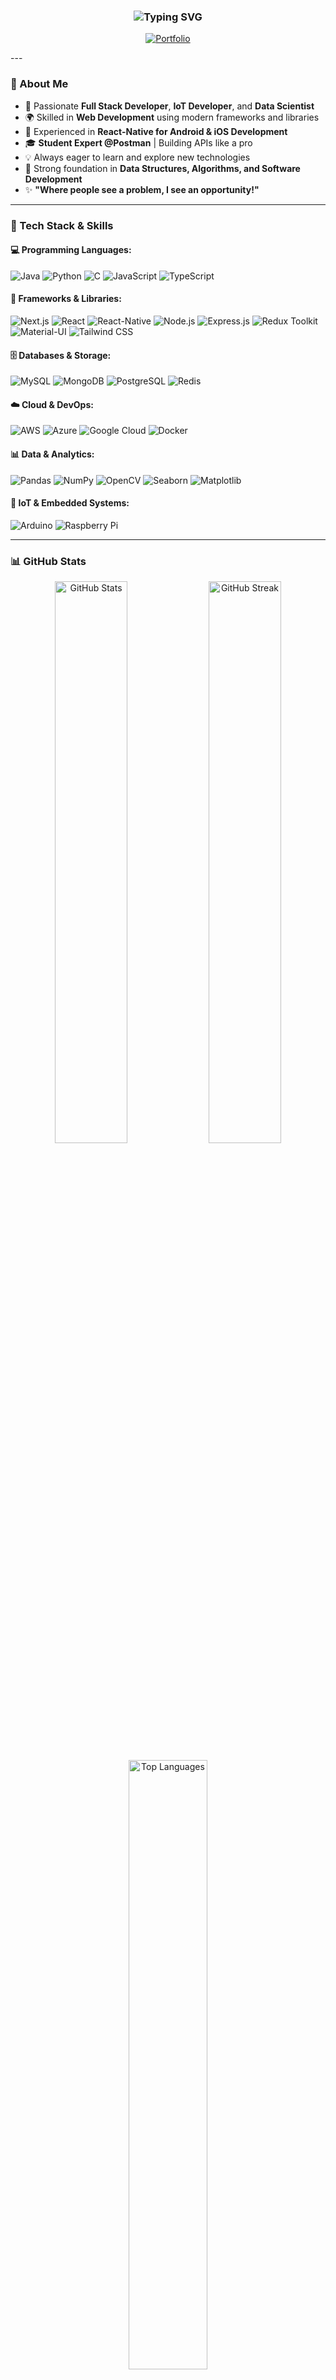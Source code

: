### <p align="center"> <img src="https://readme-typing-svg.demolab.com?font=Fira+Code&pause=1000&color=58A6FF&center=true&vCenter=true&width=600&lines=I'm+Mohd+Ajlal!+%F0%9F%91%8B" alt="Typing SVG" /></p>
<p align="center"> <a href="https://mohdajlal.tech/"><img src="https://img.shields.io/badge/Portfolio-%23000000.svg?&style=for-the-badge&logo=vercel&logoColor=white" alt="Portfolio" /></a></p>
---

### 🌟 About Me

- 🚀 Passionate **Full Stack Developer**, **IoT Developer**, and **Data Scientist**
- 🌍 Skilled in **Web Development** using modern frameworks and libraries
- 📱 Experienced in **React-Native for Android & iOS Development**
- 🎓 **Student Expert @Postman** | Building APIs like a pro
- 💡 Always eager to learn and explore new technologies
- 📌 Strong foundation in **Data Structures, Algorithms, and Software Development**
- ✨ **"Where people see a problem, I see an opportunity!"**

---

### 🔧 Tech Stack & Skills

#### 💻 **Programming Languages:**
![Java](https://img.shields.io/badge/Java-ED8B00?style=for-the-badge&logo=java&logoColor=white)
![Python](https://img.shields.io/badge/Python-3776AB?style=for-the-badge&logo=python&logoColor=white)
![C](https://img.shields.io/badge/C-00599C?style=for-the-badge&logo=c&logoColor=white)
![JavaScript](https://img.shields.io/badge/JavaScript-F7DF1E?style=for-the-badge&logo=javascript&logoColor=black)
![TypeScript](https://img.shields.io/badge/TypeScript-007ACC?style=for-the-badge&logo=typescript&logoColor=white)

#### 🚀 **Frameworks & Libraries:**
![Next.js](https://img.shields.io/badge/Next.js-000000?style=for-the-badge&logo=nextdotjs&logoColor=white)
![React](https://img.shields.io/badge/React-61DAFB?style=for-the-badge&logo=react&logoColor=black)
![React-Native](https://img.shields.io/badge/React--Native-61DAFB?style=for-the-badge&logo=react&logoColor=black)
![Node.js](https://img.shields.io/badge/Node.js-339933?style=for-the-badge&logo=nodedotjs&logoColor=white)
![Express.js](https://img.shields.io/badge/Express.js-000000?style=for-the-badge&logo=express&logoColor=white)
![Redux Toolkit](https://img.shields.io/badge/Redux-764ABC?style=for-the-badge&logo=redux&logoColor=white)
![Material-UI](https://img.shields.io/badge/Material--UI-007FFF?style=for-the-badge&logo=mui&logoColor=white)
![Tailwind CSS](https://img.shields.io/badge/TailwindCSS-06B6D4?style=for-the-badge&logo=tailwindcss&logoColor=white)

#### 🗄️ **Databases & Storage:**
![MySQL](https://img.shields.io/badge/MySQL-4479A1?style=for-the-badge&logo=mysql&logoColor=white)
![MongoDB](https://img.shields.io/badge/MongoDB-47A248?style=for-the-badge&logo=mongodb&logoColor=white)
![PostgreSQL](https://img.shields.io/badge/PostgreSQL-336791?style=for-the-badge&logo=postgresql&logoColor=white)
![Redis](https://img.shields.io/badge/Redis-DC382D?style=for-the-badge&logo=redis&logoColor=white)

#### ☁️ **Cloud & DevOps:**
![AWS](https://img.shields.io/badge/AWS-232F3E?style=for-the-badge&logo=amazonaws&logoColor=white)
![Azure](https://img.shields.io/badge/Azure-0078D4?style=for-the-badge&logo=microsoftazure&logoColor=white)
![Google Cloud](https://img.shields.io/badge/Google_Cloud-4285F4?style=for-the-badge&logo=googlecloud&logoColor=white)
![Docker](https://img.shields.io/badge/Docker-2496ED?style=for-the-badge&logo=docker&logoColor=white)

#### 📊 **Data & Analytics:**
![Pandas](https://img.shields.io/badge/Pandas-150458?style=for-the-badge&logo=pandas&logoColor=white)
![NumPy](https://img.shields.io/badge/NumPy-013243?style=for-the-badge&logo=numpy&logoColor=white)
![OpenCV](https://img.shields.io/badge/OpenCV-5C3EE8?style=for-the-badge&logo=opencv&logoColor=white)
![Seaborn](https://img.shields.io/badge/Seaborn-00599C?style=for-the-badge&logo=python&logoColor=white)
![Matplotlib](https://img.shields.io/badge/Matplotlib-3776AB?style=for-the-badge&logo=python&logoColor=white)

#### 🔌 **IoT & Embedded Systems:**
![Arduino](https://img.shields.io/badge/Arduino-00979D?style=for-the-badge&logo=arduino&logoColor=white)
![Raspberry Pi](https://img.shields.io/badge/Raspberry_Pi-A22846?style=for-the-badge&logo=raspberrypi&logoColor=white)

---


### 📊 GitHub Stats

<p align="center">
  <img src="https://github-readme-stats.vercel.app/api?username=mohd-ajlal&count_private=true&show_icons=true&theme=radical" alt="GitHub Stats" width="48%">
  <img src="https://github-readme-streak-stats.herokuapp.com/?user=mohd-ajlal&theme=radical" alt="GitHub Streak" width="48%">
</p>

<p align="center">
  <img src="https://github-readme-stats.vercel.app/api/top-langs/?username=mohd-ajlal&layout=compact&theme=radical" alt="Top Languages" width="50%">
</p>

---


📬 Connect with Me
<p align="center"> <a href="https://mohdajlal.tech/"><img src="https://img.shields.io/badge/Portfolio-%23000000.svg?&style=for-the-badge&logo=vercel&logoColor=white" alt="Portfolio" /></a>&nbsp; <a href="https://www.linkedin.com/in/mohd-ajlal-816388253/"><img src="https://img.shields.io/badge/LinkedIn-%230077B5.svg?&style=for-the-badge&logo=linkedin&logoColor=white" alt="LinkedIn" /></a>&nbsp; <a href="https://github.com/mohd-ajlal"><img src="https://img.shields.io/badge/GitHub-181717?style=for-the-badge&logo=github&logoColor=white" alt="GitHub" /></a>&nbsp; <a href="https://instagram.com/mohd_ajlal"><img src="https://img.shields.io/badge/Instagram-%23E4405F.svg?&style=for-the-badge&logo=instagram&logoColor=white" alt="Instagram" /></a>&nbsp; <a href="mailto:ajlal00786@gmail.com"><img src="https://img.shields.io/badge/Gmail-D14836?style=for-the-badge&logo=gmail&logoColor=white" alt="Email" /></a>&nbsp; </p>

---

<h3 align="center">⭐ Show some love by starring my repositories! ⭐</h3>
